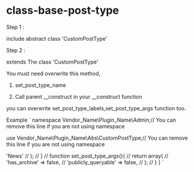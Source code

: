 # class-base-post-type

Step 1 :

include abstract class 'CustomPostType'

Step 2 :

extends The class 'CustomPostType'

You must need overwrite this method,

1. set_post_type_name

2. Call parent __construct in your __construct function

you can overwrite  set_post_type_labels,set_post_type_args function too.

Example
`
namespace Vendor_Name\Plugin_Name\Admin;// You can remove this line if you are not using namespace

use Vendor_Name\Plugin_Name\Abs\CustomPostType;// You can remove this line if you are not using namespace
`
`
<?php

namespace Vendor_Name\Plugin_Name\Admin;

use Vendor_Name\Plugin_Name\Abs\CustomPostType;

class Ninjagallery extends CustomPostType{
    function __construct(){
        parent::__construct();
    }
    // must use 
    function set_post_type_name(){
        return 'News';
    }
    // function set_post_type_labels(){
    //     return array(
    //         'menu_name'             => 'News'
    //     );
    // }
    // function set_post_type_args(){
    //     return array(
    //         'has_archive'        => false,
    //         'publicly_queryable' => false,
    //     );
    // }
}
`
